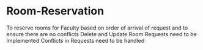 # Room-Reservation
To reserve rooms for Faculty based on order of arrival of request and to ensure there are no conflicts
Delete and Update Room Requests need to be Implemented
Conflicts in Requests need to be handled
